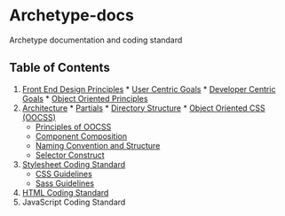 # Archetype-docs

Archetype documentation and coding standard

## Table of Contents

  1. [Front End Design
     Principles](https://github.com/Archetype-CSS/Archetype-docs/blob/master/Design-Principles.md#archetype-design-principles)
    * [User Centric
      Goals](https://github.com/Archetype-CSS/Archetype-docs/blob/master/Design-Principles.md#user-centered-goals)
    * [Developer Centric
      Goals](https://github.com/Archetype-CSS/Archetype-docs/blob/master/Design-Principles.md#developer-centric-goals)
    * [Object Oriented
      Principles](https://github.com/Archetype-CSS/Archetype-docs/blob/master/Design-Principles.md#object-oriented-principles)
  2. [Architecture](https://github.com/Archetype-CSS/Archetype-docs/blob/master/architecture.md#architecture)
    * [Partials](https://github.com/Archetype-CSS/Archetype-docs/blob/master/architecture.md#working-with-partials)
    * [Directory
      Structure](https://github.com/Archetype-CSS/Archetype-docs/blob/master/architecture.md#directory-structure)
    * [Object Oriented CSS
      (OOCSS)](https://github.com/Archetype-CSS/Archetype-docs/blob/master/architecture.md#object-oriented-css-oocss)
      * [Principles of
        OOCSS](https://github.com/Archetype-CSS/Archetype-docs/blob/master/architecture.md#two-main-principles-of-oocss)
      * [Component
        Composition](https://github.com/Archetype-CSS/Archetype-docs/blob/master/architecture.md#component-composition-oocss-classes)
      * [Naming Convention and
        Structure](https://github.com/Archetype-CSS/Archetype-docs/blob/master/architecture.md#naming-conventions-and-structure)
      * [Selector
        Construct](https://github.com/Archetype-CSS/Archetype-docs/blob/master/architecture.md#selector-construct)
  3. [Stylesheet Coding
     Standard](https://github.com/Archetype-CSS/Archetype-docs/blob/master/stylesheet-coding-standard.md#stylesheet-coding-standard)
      * [CSS
        Guidelines](https://github.com/Archetype-CSS/Archetype-docs/blob/master/stylesheet-coding-standard.md#css-guidelines)
      * [Sass
        Guidelines](https://github.com/Archetype-CSS/Archetype-docs/blob/master/stylesheet-coding-standard.md#css-guidelines)
  4. [HTML Coding
     Standard](https://github.com/Archetype-CSS/Archetype-docs/blob/master/html-coding-standard.md#html-coding-standard)
  5. JavaScript Coding Standard

